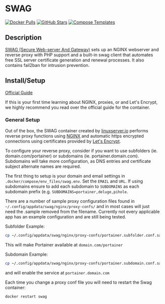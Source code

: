 # SWAG

[![Docker Pulls](https://img.shields.io/docker/pulls/linuxserver/swag?style=flat-square&color=607D8B&label=docker%20pulls&logo=docker)](https://hub.docker.com/r/linuxserver/swag)
[![GitHub Stars](https://img.shields.io/github/stars/linuxserver/docker-swag?style=flat-square&color=607D8B&label=github%20stars&logo=github)](https://github.com/linuxserver/docker-swag)
[![Compose Templates](https://img.shields.io/static/v1?style=flat-square&color=607D8B&label=compose&message=templates)](https://github.com/GhostWriters/DockSTARTer/tree/main/compose/.apps/swag)

## Description

[SWAG (Secure Web-server And Gateway)](https://github.com/linuxserver/docker-swag)
sets up an NGINX webserver and reverse proxy with PHP support and a built-in
swag client that automates free SSL server certificate generation and renewal
processes. It also contains fail2ban for intrusion prevention.

## Install/Setup

[Official Guide](https://docs.linuxserver.io/general/swag)

If this is your first time learning about NGINX, proxies, or and Let's Encrypt,
we highly recommend you read over the official guide for the container.

### General Setup

Out of the box, the SWAG container created by
[linuxserver.io](https://www.linuxserver.io/) performs reverse proxy functions
using [NGINX](https://www.nginx.com/) and automatic https encrypted connections
using certificates provided by [Let's Encrypt](https://letsencrypt.org/).

To configure your reverse proxy, consider if you want to use subfolders (ie.
domain.com/portainer) or subdomains (ie. portainer.domain.com). Subdomains will
take more configuration, as DNS entries and certificate subject alternate names
are required.

The first thing to setup is your domain and email settings in
`.docker/compose/env_files/swag.env`. Set the `EMAIL` and `URL`. If
using subdomains ensure to add each subdomain to `SUBDOMAINS` as each
subdomain prefix (e.g. `SUBDOMAINS=portainer,deluge,pihole`.

There are a number of sample proxy configuration files found in
`~/.config/appdata/swag/nginx/proxy-confs/` and in most cases will just need the
.sample removed from the filename. Currently not every applicable app has an
example configuration and are still being tested.

Subfolder Example:

```bash
cp ~/.config/appdata/swag/nginx/proxy-confs/portainer.subfolder.conf.sample ~/.config/appdata/swag/nginx/proxy-confs/portainer.subfolder.conf
```

This will make Portainer available at `domain.com/portainer`

Subdomain Example:

```bash
cp ~/.config/appdata/swag/nginx/proxy-confs/portainer.subdomain.conf.sample ~/.config/appdata/swag/nginx/proxy-confs/portainer.subdomain.conf
```

and will enable the service at `portainer.domain.com`

Each time you change a proxy conf file you will need to restart the Swag
container:

```bash
docker restart swag
```
